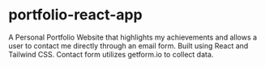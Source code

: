 # portfolio-react-app
A Personal Portfolio Website that highlights my achievements and allows a user to contact me directly through an email form. Built using React and Tailwind CSS. Contact form utilizes getform.io to collect data.
